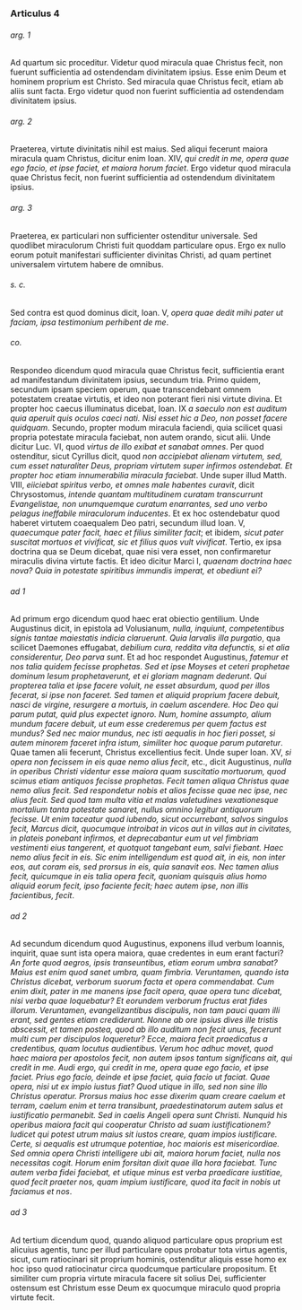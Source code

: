 ### Articulus 4

###### arg. 1
Ad quartum sic proceditur. Videtur quod miracula quae Christus fecit, non fuerunt sufficientia ad ostendendam divinitatem ipsius. Esse enim Deum et hominem proprium est Christo. Sed miracula quae Christus fecit, etiam ab aliis sunt facta. Ergo videtur quod non fuerint sufficientia ad ostendendam divinitatem ipsius.

###### arg. 2
Praeterea, virtute divinitatis nihil est maius. Sed aliqui fecerunt maiora miracula quam Christus, dicitur enim Ioan. XIV, *qui credit in me, opera quae ego facio, et ipse faciet, et maiora horum faciet*. Ergo videtur quod miracula quae Christus fecit, non fuerint sufficientia ad ostendendum divinitatem ipsius.

###### arg. 3
Praeterea, ex particulari non sufficienter ostenditur universale. Sed quodlibet miraculorum Christi fuit quoddam particulare opus. Ergo ex nullo eorum potuit manifestari sufficienter divinitas Christi, ad quam pertinet universalem virtutem habere de omnibus.

###### s. c.
Sed contra est quod dominus dicit, Ioan. V, *opera quae dedit mihi pater ut faciam, ipsa testimonium perhibent de me*.

###### co.
Respondeo dicendum quod miracula quae Christus fecit, sufficientia erant ad manifestandum divinitatem ipsius, secundum tria. Primo quidem, secundum ipsam speciem operum, quae transcendebant omnem potestatem creatae virtutis, et ideo non poterant fieri nisi virtute divina. Et propter hoc caecus illuminatus dicebat, Ioan. IX *a saeculo non est auditum quia aperuit quis oculos caeci nati. Nisi esset hic a Deo, non posset facere quidquam*. Secundo, propter modum miracula faciendi, quia scilicet quasi propria potestate miracula faciebat, non autem orando, sicut alii. Unde dicitur Luc. VI, quod *virtus de illo exibat et sanabat omnes*. Per quod ostenditur, sicut Cyrillus dicit, quod *non accipiebat alienam virtutem, sed, cum esset naturaliter Deus, propriam virtutem super infirmos ostendebat. Et propter hoc etiam innumerabilia miracula faciebat*. Unde super illud Matth. VIII, *eiiciebat spiritus verbo, et omnes male habentes curavit*, dicit Chrysostomus, *intende quantam multitudinem curatam transcurrunt Evangelistae, non unumquemque curatum enarrantes, sed uno verbo pelagus ineffabile miraculorum inducentes*. Et ex hoc ostendebatur quod haberet virtutem coaequalem Deo patri, secundum illud Ioan. V, *quaecumque pater facit, haec et filius similiter facit*; et ibidem, *sicut pater suscitat mortuos et vivificat, sic et filius quos vult vivificat*. Tertio, ex ipsa doctrina qua se Deum dicebat, quae nisi vera esset, non confirmaretur miraculis divina virtute factis. Et ideo dicitur Marci I, *quaenam doctrina haec nova? Quia in potestate spiritibus immundis imperat, et obediunt ei?*

###### ad 1
Ad primum ergo dicendum quod haec erat obiectio gentilium. Unde Augustinus dicit, in epistola ad Volusianum, *nulla, inquiunt, competentibus signis tantae maiestatis indicia claruerunt. Quia larvalis illa purgatio*, qua scilicet Daemones effugabat, *debilium cura, reddita vita defunctis, si et alia considerentur, Deo parva sunt*. Et ad hoc respondet Augustinus, *fatemur et nos talia quidem fecisse prophetas. Sed et ipse Moyses et ceteri prophetae dominum Iesum prophetaverunt, et ei gloriam magnam dederunt. Qui propterea talia et ipse facere voluit, ne esset absurdum, quod per illos fecerat, si ipse non faceret. Sed tamen et aliquid proprium facere debuit, nasci de virgine, resurgere a mortuis, in caelum ascendere. Hoc Deo qui parum putat, quid plus expectet ignoro. Num, homine assumpto, alium mundum facere debuit, ut eum esse crederemus per quem factus est mundus? Sed nec maior mundus, nec isti aequalis in hoc fieri posset, si autem minorem faceret infra istum, similiter hoc quoque parum putaretur*. Quae tamen alii fecerunt, Christus excellentius fecit. Unde super Ioan. XV, *si opera non fecissem in eis quae nemo alius fecit*, etc., dicit Augustinus, *nulla in operibus Christi videntur esse maiora quam suscitatio mortuorum, quod scimus etiam antiquos fecisse prophetas. Fecit tamen aliqua Christus quae nemo alius fecit. Sed respondetur nobis et alios fecisse quae nec ipse, nec alius fecit. Sed quod tam multa vitia et malas valetudines vexationesque mortalium tanta potestate sanaret, nullus omnino legitur antiquorum fecisse. Ut enim taceatur quod iubendo, sicut occurrebant, salvos singulos fecit, Marcus dicit, quocumque introibat in vicos aut in villas aut in civitates, in plateis ponebant infirmos, et deprecabantur eum ut vel fimbriam vestimenti eius tangerent, et quotquot tangebant eum, salvi fiebant. Haec nemo alius fecit in eis. Sic enim intelligendum est quod ait, in eis, non inter eos, aut coram eis, sed prorsus in eis, quia sanavit eos. Nec tamen alius fecit, quicumque in eis talia opera fecit, quoniam quisquis alius homo aliquid eorum fecit, ipso faciente fecit; haec autem ipse, non illis facientibus, fecit*.

###### ad 2
Ad secundum dicendum quod Augustinus, exponens illud verbum Ioannis, inquirit, quae sunt ista opera maiora, quae credentes in eum erant facturi? *An forte quod aegros, ipsis transeuntibus, etiam eorum umbra sanabat? Maius est enim quod sanet umbra, quam fimbria. Veruntamen, quando ista Christus dicebat, verborum suorum facta et opera commendabat. Cum enim dixit, pater in me manens ipse facit opera, quae opera tunc dicebat, nisi verba quae loquebatur? Et eorundem verborum fructus erat fides illorum. Veruntamen, evangelizantibus discipulis, non tam pauci quam illi erant, sed gentes etiam crediderunt. Nonne ab ore ipsius dives ille tristis abscessit, et tamen postea, quod ab illo auditum non fecit unus, fecerunt multi cum per discipulos loqueretur? Ecce, maiora fecit praedicatus a credentibus, quam locutus audientibus. Verum hoc adhuc movet, quod haec maiora per apostolos fecit, non autem ipsos tantum significans ait, qui credit in me. Audi ergo, qui credit in me, opera quae ego facio, et ipse faciet. Prius ego facio, deinde et ipse faciet, quia facio ut faciat. Quae opera, nisi ut ex impio iustus fiat? Quod utique in illo, sed non sine illo Christus operatur. Prorsus maius hoc esse dixerim quam creare caelum et terram, caelum enim et terra transibunt, praedestinatorum autem salus et iustificatio permanebit. Sed in caelis Angeli opera sunt Christi. Nunquid his operibus maiora facit qui cooperatur Christo ad suam iustificationem? Iudicet qui potest utrum maius sit iustos creare, quam impios iustificare. Certe, si aequalis est utrumque potentiae, hoc maioris est misericordiae. Sed omnia opera Christi intelligere ubi ait, maiora horum faciet, nulla nos necessitas cogit. Horum enim forsitan dixit quae illa hora faciebat. Tunc autem verba fidei faciebat, et utique minus est verba praedicare iustitiae, quod fecit praeter nos, quam impium iustificare, quod ita facit in nobis ut faciamus et nos*.

###### ad 3
Ad tertium dicendum quod, quando aliquod particulare opus proprium est alicuius agentis, tunc per illud particulare opus probatur tota virtus agentis, sicut, cum ratiocinari sit proprium hominis, ostenditur aliquis esse homo ex hoc ipso quod ratiocinatur circa quodcumque particulare propositum. Et similiter cum propria virtute miracula facere sit solius Dei, sufficienter ostensum est Christum esse Deum ex quocumque miraculo quod propria virtute fecit.

